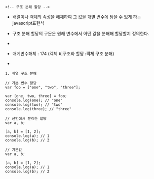 
    <!-- 구조 분해 할당 -->



- 배열이나 객체의 속성을 해체하여 그 값을 개별 변수에 담을 수 있게 하는 javascript표현식
- 구조 분해 할당의 구문은 원래 변수에서 어떤 값을 분해해 할당할지 정의한다.
-




- 매게변수해체 : 174 (객체 비구조화 할당 :객체 구조 분해)
-

    1. 배열 구조 분해
```
// 기본 변수 할당
var foo = ["one", "two", "three"];

var [one, two, three] = foo;
console.log(one); // "one"
console.log(two); // "two"
console.log(three); // "three"
```

```
// 선언에서 분리한 할당
var a, b;

[a, b] = [1, 2];
console.log(a); // 1
console.log(b); // 2
```

```
// 기본값
var a, b;

[a, b] = [1, 2];
console.log(a); // 1
console.log(b); // 2
```